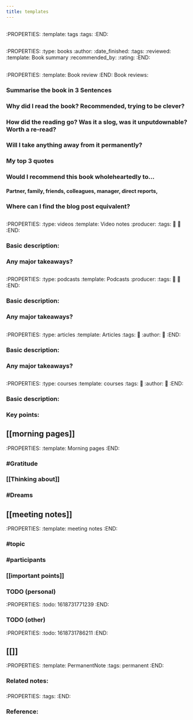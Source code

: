 ```yaml
---
title: templates
---
```


## 
:PROPERTIES:
:template: tags
:tags: 
:END:
## 
:PROPERTIES:
:type: books
:author: 
:date_finished: 
:tags: 
:reviewed: 
:template: Book summary
:recommended_by: 
:rating: 
:END:
## 
:PROPERTIES:
:template: Book review
:END:
Book reviews:
### Summarise the book in 3 Sentences
####
### Why did I read the book? Recommended, trying to be clever?
####
### How did the reading go? Was it a slog, was it unputdownable? Worth a re-read?
####
### Will I take anything away from it permanently?
####
### My top 3 quotes
####
### Would I recommend this book wholeheartedly to...
#### Partner, family, friends, colleagues, manager, direct reports,
### Where can I find the blog post equivalent?
## 
:PROPERTIES:
:type: videos
:template: Video notes
:producer: 
:tags: 
:date: 
:link: 
:END:
### Basic description:
####
### Any major takeaways?
####
## 
:PROPERTIES:
:type: podcasts
:template: Podcasts
:producer: 
:tags: 
:date: 
:link: 
:END:
### Basic description:
####
### Any major takeaways?
####
## 
:PROPERTIES:
:type: articles
:template: Articles
:tags: 
:date: 
:author: 
:link: 
:END:
### Basic description:
####
### Any major takeaways?
####
## 
:PROPERTIES:
:type: courses
:template: courses
:tags: 
:date: 
:author: 
:link: 
:END:
### Basic description:
####
### Key points:
####
## [[morning pages]]
:PROPERTIES:
:template: Morning pages
:END:
### #Gratitude
### [[Thinking about]]
### #Dreams
## [[meeting notes]]
:PROPERTIES:
:template: meeting notes
:END:
### #topic
### #participants
### [[important points]]
### TODO (personal)
:PROPERTIES:
:todo: 1618731771239
:END:
### TODO (other)
:PROPERTIES:
:todo: 1618731786211
:END:
## [[]]
:PROPERTIES:
:template: PermanentNote
:tags: permanent
:END:
###
### Related notes:
####
### 
:PROPERTIES:
:tags: 
:END:
### Reference:
